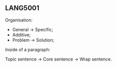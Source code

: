 ## LANG5001

Organisation: 
- General -> Specific;
- Additive;
- Problem -> Solution;

Inside of a paragraph:

Topic sentence -> Core sentence -> Wrap sentence.
